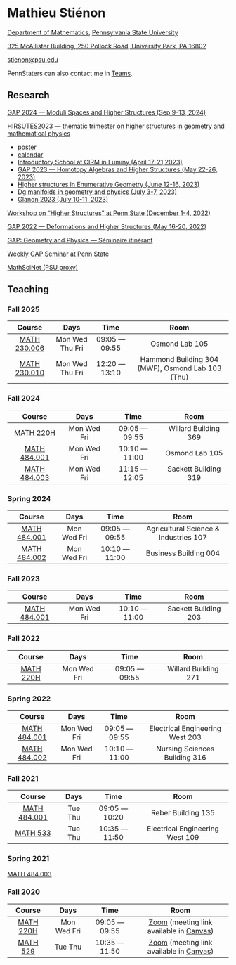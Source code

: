 # Mathieu Stiénon

[Department of Mathematics](https://science.psu.edu/math), [Pennsylvania State University](https://www.psu.edu/)

[325 McAllister Building, 250 Pollock Road, University Park, PA 16802](https://maps.app.goo.gl/pTLMU5fUBmwiVxDQ8?g_st=com.google.maps.preview.copy)

[stienon@psu.edu](mailto:stienon@psu.edu) 

PennStaters can also contact me in [Teams](https://office365.psu.edu).

## Research

[GAP 2024 — Moduli Spaces and Higher Structures (Sep 9-13, 2024)](https://www1.mat.uniroma1.it/~fiorenza/GAP-Rome/GAP-XIX-2024-Rome.html)

[HIRSUTES2023 — thematic trimester on higher structures in geometry and mathematical physics](https://indico.math.cnrs.fr/event/7893/)

+ [poster](T2_2023_Poster.pdf)
+ [calendar](https://indico.math.cnrs.fr/event/7893/timetable/)
+ [Introductory School at CIRM in Luminy (April 17-21,2023)](https://conferences.cirm-math.fr/2697.html)
+ [GAP 2023 — Homotopy Algebras and Higher Structures (May 22-26, 2023)](gap2023.html)
+ [Higher structures in Enumerative Geometry (June 12-16, 2023)](june2023.html)
+ [Dg manifolds in geometry and physics (July 3-7, 2023)](https://indico.math.cnrs.fr/event/7885/)
+ [Glanon 2023 (July 10-11, 2023)](glanon2023.html)

[Workshop on “Higher Structures” at Penn State (December 1-4, 2022)](2022_PSU_workshop.html)

[GAP 2022 — Deformations and Higher Structures (May 16-20, 2022)](gap2022abstracts.html)

[GAP: Geometry and Physics — Séminaire itinérant](gap.html)

[Weekly GAP Seminar at Penn State](https://math-cal.cloud.science.psu.edu/events/seminar/408)

[MathSciNet (PSU proxy)](https://mathscinet-ams-org.ezaccess.libraries.psu.edu/mathscinet)

## Teaching

### Fall 2025

| Course | Days | Time | Room |
| :----: | :--: | :--: | :--: |
| [MATH 230.006](230_25F_syllabus.html) | Mon Wed Thu Fri | 09:05 — 09:55 | Osmond Lab 105 |
| [MATH 230.010](230_25F_syllabus.html) | Mon Wed Thu Fri | 12:20 — 13:10 | Hammond Building 304 (MWF), Osmond Lab 103 (Thu) |

### Fall 2024

| Course | Days | Time | Room |
| :----: | :--: | :--: | :--: |
| [MATH 220H](220H_24F_syllabus.html) | Mon Wed Fri | 09:05 — 09:55 | Willard Building 369 |
| [MATH 484.001](484_24F_syllabus.html) | Mon Wed Fri | 10:10 — 11:00 | Osmond Lab 105 |
| [MATH 484.003](484_24F_syllabus.html) | Mon Wed Fri | 11:15 — 12:05 | Sackett Building 319 |

### Spring 2024

| Course | Days | Time | Room |
| :----: | :--: | :--: | :--: |
| [MATH 484.001](484_24S_syllabus.html) | Mon Wed Fri | 09:05 — 09:55 | Agricultural Science & Industries 107 |
| [MATH 484.002](484_24S_syllabus.html) | Mon Wed Fri | 10:10 — 11:00 | Business Building 004 |

### Fall 2023

| Course | Days | Time | Room |
| :----: | :--: | :--: | :--: |
| [MATH 484.001](484_23F_syllabus.html) | Mon Wed Fri | 10:10 — 11:00 | Sackett Building 203 |

### Fall 2022

| Course | Days | Time | Room |
| :----: | :--: | :--: | :--: |
| [MATH 220H](220H_22F_syllabus.html) | Mon Wed Fri | 09:05 — 09:55 | Willard Building 271 |

### Spring 2022

| Course | Days | Time | Room |
| :----: | :--: | :--: | :--: |
| [MATH 484.001](484_22S_syllabus.html) | Mon Wed Fri | 09:05 — 09:55 | Electrical Engineering West 203 |
| [MATH 484.002](484_22S_syllabus.html) | Mon Wed Fri | 10:10 — 11:00 | Nursing Sciences Building 316 |

### Fall 2021

| Course | Days | Time | Room |
| :----: | :--: | :--: | :--: |
| [MATH 484.001](484_21F_syllabus.html) | Tue Thu | 09:05 — 10:20 | Reber Building 135 |
| [MATH 533](533_21F_syllabus.html) | Tue Thu | 10:35 — 11:50 | Electrical Engineering West 109 |

### Spring 2021

[MATH 484.003](484_21S_syllabus.html)

### Fall 2020

| Course | Days | Time | Room |
| :----: | :--: | :--: | :--: |
| [MATH 220H](220H_20F_syllabus.html) | Mon Wed Fri| 09:05 — 09:55 | [Zoom](https://zoom.psu.edu) (meeting link available in [Canvas](https://canvas.psu.edu)) |
| [MATH 529](529_20F_syllabus.html) | Tue Thu | 10:35 — 11:50 | [Zoom](https://zoom.psu.edu) (meeting link available in [Canvas](https://canvas.psu.edu)) |
